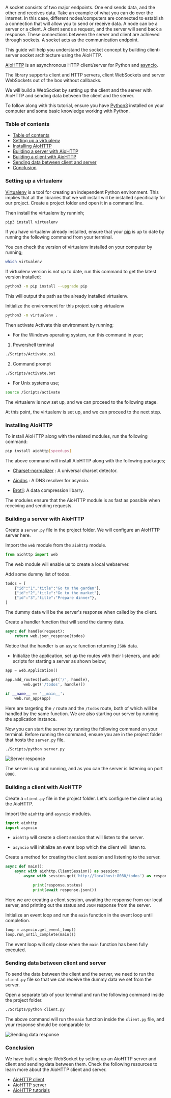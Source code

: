 A socket consists of two major endpoints. One end sends data, and the other end receives data. Take an example of what you can do over the internet. In this case, different nodes/computers are connected to establish a connection that will allow you to send or receive data. A node can be a server or a client. A client sends a request, and the server will send back a response. These connections between the server and client are achieved through sockets. A socket acts as the communication endpoint.

This guide will help you understand the socket concept by building client-server socket architecture using the AioHTTP.

[AioHTTP](https://docs.aiohttp.org/en/stable/) is an asynchronous HTTP client/server for Python and [asyncio](https://docs.aiohttp.org/en/stable/glossary.html#term-asyncio).

The library supports client and HTTP servers, client WebSockets and server WebSockets out of the box without callbacks.

We will build a WebSocket by setting up the client and the server with AioHTTP and sending data between the client and the server.

To follow along with this tutorial, ensure you have [Python3](https://www.python.org/) installed on your computer and some basic knowledge working with Python.

### Table of contents

- [Table of contents](#table-of-contents)
- [Setting up a virtualenv](#setting-up-a-virtualenv)
- [Installing AioHTTP](#installing-aiohttp)
- [Building a server with AioHTTP](#building-a-server-with-aiohttp)
- [Building a client with AioHTTP](#building-a-client-with-aiohttp)
- [Sending data between client and server](#sending-data-between-client-and-server)
- [Conclusion](#conclusion)

### Setting up a virtualenv

[Virtualenv](https://pypi.org/project/virtualenv/) is a tool for creating an independent Python environment. This implies that all the libraries that we will install will be installed specifically for our project. Create a project folder and open it in a command line.

Then install the virtualenv by runninh;

```bash
pip3 install virtualenv
```

If you have virtualenv already installed, ensure that your [pip](https://pypi.org/project/pip/) is up to date by running the following command from your terminal.

You can check the version of virtualenv installed on your computer by running;

```bash
which virtualenv
```

If virtualenv version is not up to date, run this command to get the latest version installed;

```bash
python3 -m pip install --upgrade pip
```

This will output the path as the already installed virtualenv.

Initialize the environment for this project using virtualenv

```bash
python3 -m virtualenv .
```

Then activate Activate this environment by running;

- For the Windows operating system, run this command in your;

1. Powershell terminal

```bash
./Scripts/Activate.ps1
```

2. Command prompt

```bash
./Scripts/activate.bat
```

- For Unix systems use;

```bash
source /Scripts/activate
```

The virtualenv is now set up, and we can proceed to the following stage.

At this point, the virtualenv is set up, and we can proceed to the next step.

### Installing AioHTTP

To install AioHTTP along with the related modules, run the following command:

```bash
pip install aiohttp[speedups]
```

The above command will install AioHTTP along with the following packages;

- [Charset-normalizer](https://docs.aiohttp.org/en/stable/glossary.html#term-charset-normalizer) : A universal charset detector.

- [Aiodns](https://docs.aiohttp.org/en/stable/glossary.html#term-aiodns) : A DNS resolver for asyncio.

- [Brotli](https://pypi.org/project/Brotli/): A data compression libarry.

The modules ensure that the AioHTTP module is as fast as possible when receiving and sending requests.

### Building a server with AioHTTP

Create a `server.py` file in the project folder. We will configure an AioHTTP server here.

Import the `web` module from the `aiohttp` module.

```python
from aiohttp import web
```

The web module will enable us to create a local webserver.

Add some dummy list of todos.

```python
todos = [
    {"id":"1","title":"Go to the garden"},
    {"id":"2","title":"Go to the market"},
    {"id":"3","title":"Prepare dinner"},
]
```

The dummy data will be the server's response when called by the client.

Create a handler function that will send the dummy data.

```python
async def handle(request):
    return web.json_response(todos)
```

Notice that the handler is an `async` function returning `JSON` data.

- Initialize the application, set up the routes with their listeners, and add scripts for starting a server as shown below;

```python
app = web.Application()

app.add_routes([web.get('/', handle),
        web.get('/todos', handle)])

if __name__ == '__main__':
    web.run_app(app)
```

Here are targeting the `/` route and the `/todos` route, both of which will be handled by the same function. We are also starting our server by running the application instance.

Now you can start the server by running the following command on your terminal. Before running the command, ensure you are in the project folder that hosts the `server.py` file.

```bash
./Scripts/python server.py
```

![Server response](/engineering-education/how-to-set-up-a-python-web-socket-with-aiohttp/server-start-response.png)

The server is up and running, and as you can the server is listening on port `8080`.

### Building a client with AioHTTP

Create a `client.py` file in the project folder. Let's configure the client using the AioHTTP.

Import the `aiohttp` and `asyncio` modules.

```python
import aiohttp
import asyncio
```

- `aiohttp` will create a client session that will listen to the server.

- `asyncio` will initialize an event loop which the client will listen to.

Create a method for creating the client session and listening to the server.

```python
async def main():
    async with aiohttp.ClientSession() as session:
        async with session.get('http://localhost:8080/todos') as response:

            print(response.status)
            print(await response.json())
```

Here we are creating a client session, awaiting the response from our local server, and printing out the status and `JSON` response from the server.

Initialize an event loop and run the `main` function in the event loop until completion.

```python
loop = asyncio.get_event_loop()
loop.run_until_complete(main())
```

The event loop will only close when the `main` function has been fully executed.

### Sending data between client and server

To send the data between the client and the server, we need to run the `client.py` file so that we can receive the dummy data we set from the server.

Open a separate tab of your terminal and run the following command inside the project folder.

```bash
./Scripts/python client.py
```

The above command will run the `main` function inside the `client.py` file, and your response should be comparable to:

![Sending data response](/engineering-education/how-to-set-up-a-python-web-socket-with-aiohttp/sending-data-response.png)

### Conclusion

We have built a simple WebSocket by setting up an AioHTTP server and client and sending data between them. Check the following resources to learn more about the AioHTTP client and server.

- [AioHTTP client](https://docs.aiohttp.org/en/stable/client.html#aiohttp-client)
- [AioHTTP server](https://docs.aiohttp.org/en/stable/web.html#aiohttp-web)
- [AioHTTP tutorials](http://demos.aiohttp.org/en/latest/)